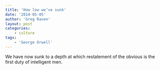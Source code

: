 ```yaml
---
title: 'How low we’ve sunk'
date: '2014-05-05'
author: 'Greg Raven'
layout: post
categories:
    - culture
tags:
    - 'George Orwell'
---
```


We have now sunk to a depth at which restatement of the obvious is the first duty of intelligent men.